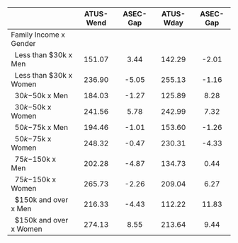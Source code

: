 
|                      |    ATUS-Wend |     ASEC-Gap |    ATUS-Wday |     ASEC-Gap |
| -------------------- | :----------: | :----------: | :----------: | :----------: |
| Family Income x Gender |              |              |              |              |
| &nbsp;&nbsp;Less than $30k x Men |       151.07 |         3.44 |       142.29 |        -2.01 |
| &nbsp;&nbsp;Less than $30k x Women |       236.90 |        -5.05 |       255.13 |        -1.16 |
| &nbsp;&nbsp;$30k-$50k x Men |       184.03 |        -1.27 |       125.89 |         8.28 |
| &nbsp;&nbsp;$30k-$50k x Women |       241.56 |         5.78 |       242.99 |         7.32 |
| &nbsp;&nbsp;$50k-$75k x Men |       194.46 |        -1.01 |       153.60 |        -1.26 |
| &nbsp;&nbsp;$50k-$75k x Women |       248.32 |        -0.47 |       230.31 |        -4.33 |
| &nbsp;&nbsp;$75k-$150k x Men |       202.28 |        -4.87 |       134.73 |         0.44 |
| &nbsp;&nbsp;$75k-$150k x Women |       265.73 |        -2.26 |       209.04 |         6.27 |
| &nbsp;&nbsp;$150k and over x Men |       216.33 |        -4.43 |       112.22 |        11.83 |
| &nbsp;&nbsp;$150k and over x Women |       274.13 |         8.55 |       213.64 |         9.44 |

